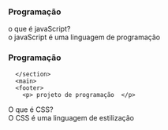<!DOCTYPE html>
<html lang="pt-br">
<head>
    <meta charset="UTF-8">
    <meta name="viewport" content="width=device-width, initial-scale=1.0">
    <title>Document</title>
</head>
<body>
    <main>
      <section id="container">
         <article class="cartão">
           <div class="cartão__conteudo">
            <h3>Programação</h3>
               <div clas="cartão_conteudo_pergunta">
             o que é javaScript?
           </div>
           <div claas="cartão__conteudo__resposta">
             o javaScript é uma linguagem de programação
               </div>   
           </div>
         </article>
         <article> 
              <section id="container">
               <article class="cartão">
                <div class="cartão__conteudo">
                <h3>Programação</h3>
              
      </section>
      <main>
      <footer>
        <p> projeto de programação  </p>
<div class="cartao__conteudo__pergunta">
                        O que é CSS?
                </div>
                <div class="cartao__conteudo__resposta">
                        O CSS é uma linguagem de estilização
                </div>
        </div>
      </footer>
      </article>
      
</body>
</html>

